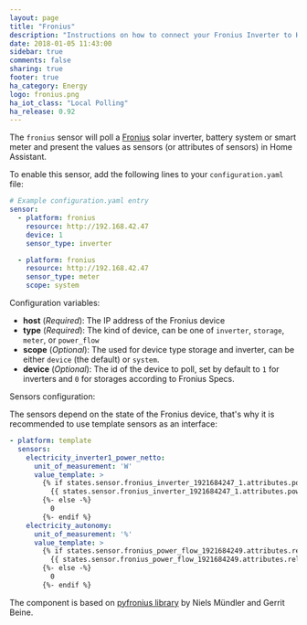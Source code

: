 ```yaml
---
layout: page
title: "Fronius"
description: "Instructions on how to connect your Fronius Inverter to Home Assistant."
date: 2018-01-05 11:43:00
sidebar: true
comments: false
sharing: true
footer: true
ha_category: Energy
logo: fronius.png
ha_iot_class: "Local Polling"
ha_release: 0.92
---
```


The `fronius` sensor will poll a [Fronius](http://www.fronius.com/) solar inverter, battery system or smart meter and present the values as sensors (or attributes of sensors) in Home Assistant.

To enable this sensor, add the following lines to your `configuration.yaml` file:

```yaml
# Example configuration.yaml entry
sensor:
  - platform: fronius
    resource: http://192.168.42.47
    device: 1
    sensor_type: inverter

  - platform: fronius
    resource: http://192.168.42.47
    sensor_type: meter
    scope: system
```

Configuration variables:

- **host** (*Required*): The IP address of the Fronius device
- **type** (*Required*): The kind of device, can be one of `inverter`, `storage`, `meter`, or `power_flow`
- **scope** (*Optional*): The used for device type storage and inverter, can be either `device` (the default) or `system`.
- **device** (*Optional*): The id of the device to poll, set by default to `1` for inverters and `0` for storages according to Fronius Specs.

Sensors configuration:

The sensors depend on the state of the Fronius device, that's why it is recommended to use template sensors as an interface:

```yaml
- platform: template
  sensors:
    electricity_inverter1_power_netto:
      unit_of_measurement: 'W'
      value_template: >
        {% if states.sensor.fronius_inverter_1921684247_1.attributes.power_ac is defined -%}
          {{ states.sensor.fronius_inverter_1921684247_1.attributes.power_ac | float | round(2) }}
        {%- else -%}
          0
        {%- endif %}
    electricity_autonomy:  
      unit_of_measurement: '%'
      value_template: >
        {% if states.sensor.fronius_power_flow_1921684249.attributes.relative_autonomy is defined -%}
          {{ states.sensor.fronius_power_flow_1921684249.attributes.relative_autonomy | float | round(2) }}
        {%- else -%}
          0
        {%- endif %}
```

The component is based on  [pyfronius library](https://github.com/nielstron/pyfronius) by Niels Mündler and Gerrit Beine.

